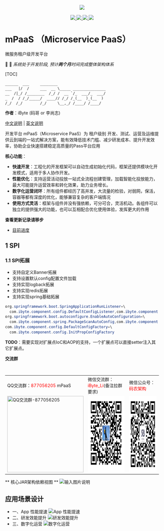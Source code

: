 <p align="center">
	<a href="https://gitee.com/ibyte/M-Pass"><img src="https://images.gitee.com/uploads/images/2019/1009/235538_73450b95_1468963.png" width="700"></a>
</p>
<p align="center">
	<a target="_blank" href="https://search.maven.org/search?q=M-PasS">
		<img src="https://img.shields.io/badge/Maven Central-1.12.0-blue.svg" ></img>
	</a>
	<a target="_blank" href="https://gitee.com/ibyte/M-Pass/blob/master/LICENSE">
		<img src="https://img.shields.io/badge/License-Apache%202.0-blue.svg" ></img>
	</a>
	<a target="_blank" href="https://www.oracle.com/technetwork/java/javase/downloads/index.html">
		<img src="https://img.shields.io/badge/JDK-1.8+-green.svg" ></img>
	</a>
	<a target="_blank" href="https://gitee.com/ibyte/M-Pass" title="API文档">
		<img src="https://img.shields.io/badge/Api Docs-1.12.0-orange.svg" ></img>
	</a>
</p>

# mPaaS （Microservice PaaS）
微服务租户级开发平台

 :anger:  :facepunch:   _系统处于开发阶段, 预计**两个月**时间完成整体架构体系_

[TOC]

    ______  ___     ________                      
    ___   |/  /     ___  __ \_____ _______________
    __  /|_/ /________  /_/ /  __ `/_  ___/_  ___/
    _  /  / /_/_____/  ____// /_/ /_(__  )_(__  )
    /_/  /_/        /_/     \__,_/ /____/ /____/  

**作者**：iByte (码哥 or 李尚志)

[中文说明](https://gitee.com/ibyte/M-Pass/blob/master/README.md)  |  [英文说明](https://gitee.com/ibyte/M-Pass/blob/master/README.en.md)

开发平台 mPaaS（Microservice PaaS）为 租户级别 开发、测试、运营及运维提供云到端的一站式解决方案，能有效降低技术门槛、减少研发成本、提升开发效率，协助企业快速搭建稳定高质量的Pass平台应用



**核心功能**：
- **快速开发**：工程化的开发框架可以自动生成初始化代码，框架还提供模块化开发模式，适用于多人协作开发。
- **性能优化**：支持运营活动投放一站式全流程创建管理，加载智能化投放能力，最大可能提升运营效率和转化效果，助力业务增长。
- **数字化运营闭环**：所有组件都经历了高并发，大流量的检验，对弱网，保活，容器等都有深度的优化，能够兼容复杂的客户端情况
- **使用方式灵活**：框架与组件并没有强依赖，可分可合，灵活机动。各组件可以独立的提供强大的功能，也可以互相配合优化使用体验，发挥更大的作用

**查看更新记录请移步**
- [目前进度](https://gitee.com/ibyte/M-Pass/blob/master/UPDAT-RECORD.md)

## 1 SPI
### 1.1 SPI拓展

- 支持自定义Banner拓展
- 支持设置默认config配置文件加载
- 支持实现logback拓展
- 支持实现redis拓展
- 支持实现spring基础拓展

```java
org.springframework.boot.SpringApplicationRunListener=\
  com.ibyte.component.config.DefaultConfigListener,com.ibyte.component.logback.LogbackListener,com.ibyte.component.banner.BannerListener
org.springframework.boot.autoconfigure.EnableAutoConfiguration=\
  com.ibyte.component.spring.PackageScanAutoConfig,com.ibyte.component.redis.RedissonAutoConfiguration
com.ibyte.component.config.DefaultConfigFactory=\
  com.ibyte.component.config.InitPropConfigFactory
```

**TODO**：需要实现对扩展点IoC和AOP的支持，一个扩展点可以直接setter注入其它扩展点。

**交流群**
<table border="0">
    <tr>
        <td>QQ交流群：<font color="red">877056205</font> mPaaS</td>
        <td>微信交流群：<font color="red">iByte_Li</font>(备注拉群要求)</td>
        <td>微信公众号：<font color="red">码农架构</font></td>
    </tr>
    <tr>&nbsp;</tr>
    <tr>
        <td><img title="QQ交流群-877056205" src="package/docs/images/QQ群-877056205.png" height="250" width="250"/></td>
        <td><img title="微信交流群-iByte_Li" src="package/docs/images/个人微信-iByte_Li.png" height="250" width="250"/></td>
        <td><img title="微信公众号-微技术栈" src="package/docs/images/码农架构-公众号.jpg" height="250" width="250"/></td>
    </tr>
</table

** 核心JAR架构依赖视图 ** 
![输入图片说明](https://images.gitee.com/uploads/images/2019/1009/000659_b0861629_1468963.png "JAR.png")

## 应用场景设计
- 一、App 性能提速
![App 性能提速](https://images.gitee.com/uploads/images/2019/1008/192247_1c6d70a1_1468963.jpeg "App性能提升.jpg")
- 二、研发效能提升
![研发效能提升](https://images.gitee.com/uploads/images/2019/1008/192259_f2fefd0d_1468963.jpeg "研发效能提升.jpg")
- 三、数字化运营
![数字化运营](https://images.gitee.com/uploads/images/2019/1008/192445_511743b1_1468963.jpeg "数字化运营.jpg")
